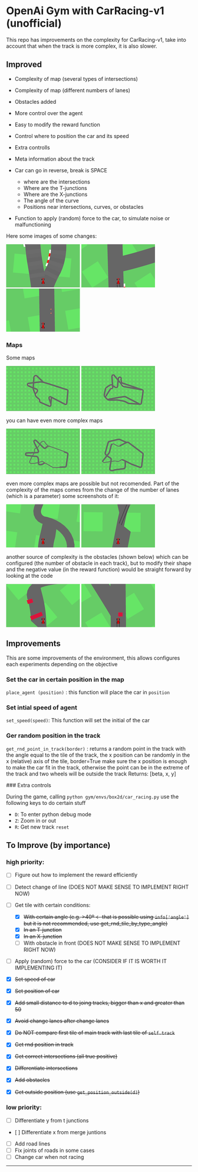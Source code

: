 
# OpenAi Gym with CarRacing-v1 (unofficial)

This repo has improvements on the complexity for CarRacing-v1, take into account that when the track is more complex, it is also slower.

## Improved

* Complexity of map (several types of intersections)
* Complexity of map (different numbers of lanes)
* Obstacles added
* More control over the agent
* Easy to modify the reward function
* Control where to position the car and its speed
* Extra controlls
* Meta information about the track
* Car can go in reverse, break is SPACE

   * where are the intersections
   * Where are the T-junctions
   * Where are the X-junctions
   * The angle of the curve
   * Positions near intersections, curves, or obstacles
* Function to apply (random) force to the car, to simulate noise or malfunctioning

Here some images of some changes:

![junc](img/junc.png)
![t-junc](img/t.png)
![obstacle](img/obst.png)

### Maps

Some maps

![map](img/map1.png)
![map](img/map2.png)

you can have even more complex maps

![map](img/map3.png)
![map](img/map4.png)

even more complex maps are possible but not recomended. Part of the complexity of the maps comes from the change of the number of lanes (which is a parameter) some screenshots of it:

![map](img/lanes1.png)
![map](img/lanes2.png)

another source of complexity is the obstacles (shown below) which can be configured (the number of obstacle in each track), but to modify their shape and the negative value (in the reward function) would be straight forward by looking at the code

![map](img/obstacles1.png)
![map](img/obstacles2.png)


## Improvements

This are some improvements of the environment, this allows configures each experiments depending on the objective


### Set the car in certain position in the map

`place_agent (position)` : this function will place the car in `position`


### Set intial speed of agent

`set_speed(speed)`: This function will set the initial of the car


### Ger random position in the track

`get_rnd_point_in_track(border)` : returns a random point in the track with the angle equal to the tile of the track, the x position can be randomly in the x (relative) axis of the tile, border=True make sure the x position is enough to make the car fit in the track, otherwise the point can be in the extreme of the track and two wheels will be outside the track
Returns: [beta, x, y]


### Extra controls

During the game, calling `python gym/envs/box2d/car_racing.py` use the following keys to do certain stuff

* `D`: To enter python debug mode
* `Z`: Zoom in or out
* `R`: Get new track `reset`


## To Improve (by importance)

### high priority: 

- [ ] Figure out how to implement the reward efficiently
- [ ] Detect change of line (DOES NOT MAKE SENSE TO IMPLEMENT RIGHT NOW)
- [ ] Get tile with certain conditions:

   - [x] ~~With certain angle (e.g. >40º <- that is possible using `info['angle']` but it is not recommended, use get_rnd_tile_by_type_angle)~~
   - [x] ~~In an T-junction~~
   - [x] ~~In an X-junction~~
   - [ ] With obstacle in front (DOES NOT MAKE SENSE TO IMPLEMENT RIGHT NOW)

- [ ] Apply (random) force to the car (CONSIDER IF IT IS WORTH IT IMPLEMENTING IT)
- [x] ~~Set speed of car~~
- [x] ~~Set position of car~~
- [x] ~~Add small distance to d to joing tracks, bigger than x and greater than 50~~
- [x] ~~Avoid change lanes after change lanes~~
- [x] ~~Do NOT compare first tile of main track with last tile of `self.track`~~
- [x] ~~Get rnd position in track~~
- [x] ~~Get correct intersections (all true positive)~~
- [x] ~~Differentiate intersections~~
- [x] ~~Add obstacles~~
- [x] ~~Get outside position (use `get_position_outside(d)`)~~

### low priority:

- [ ] Differentiate y from t junctions
- [ ] Differentiate x from merge juntions
- [ ] Add road lines
- [ ] Fix joints of roads in some cases
- [ ] Change car when not racing
 
---

